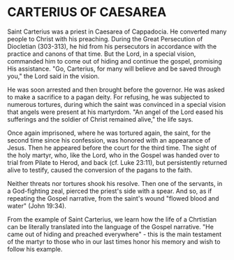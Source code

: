 # CARTERIUS OF CAESAREA

Saint Carterius was a priest in Caesarea of ​​Cappadocia. He converted many people to Christ with his preaching. During the Great Persecution of Diocletian (303-313), he hid from his persecutors in accordance with the practice and canons of that time. But the Lord, in a special vision, commanded him to come out of hiding and continue the gospel, promising His assistance. "Go, Carterius, for many will believe and be saved through you," the Lord said in the vision.

He was soon arrested and then brought before the governor. He was asked to make a sacrifice to a pagan deity. For refusing, he was subjected to numerous tortures, during which the saint was convinced in a special vision that angels were present at his martyrdom. "An angel of the Lord eased his sufferings and the soldier of Christ remained alive," the life says.

Once again imprisoned, where he was tortured again, the saint, for the second time since his confession, was honored with an appearance of Jesus. Then he appeared before the court for the third time. The sight of the holy martyr, who, like the Lord, who in the Gospel was handed over to trial from Pilate to Herod, and back (cf. Luke 23:11), but persistently returned alive to testify, caused the conversion of the pagans to the faith.

Neither threats nor tortures shook his resolve. Then one of the servants, in a God-fighting zeal, pierced the priest's side with a spear. And so, as if repeating the Gospel narrative, from the saint's wound "flowed blood and water" (John 19:34).

From the example of Saint Carterius, we learn how the life of a Chrtistian can be literally translated into the language of the Gospel narrative. "He came out of hiding and preached everywhere" - this is the main testament of the martyr to those who in our last times honor his memory and wish to follow his example.
